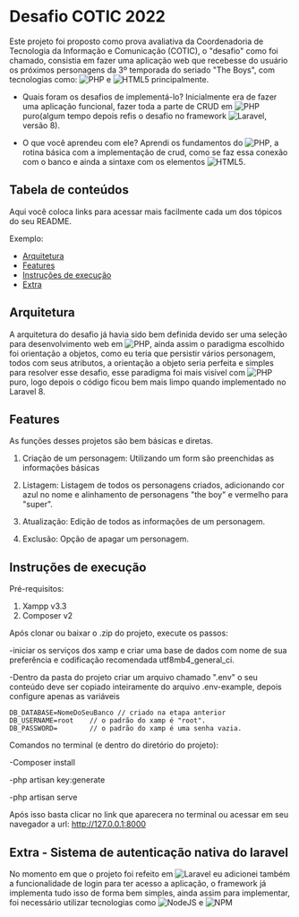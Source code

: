 # Desafio COTIC 2022

Este projeto foi proposto como prova avaliativa da Coordenadoria de Tecnologia da Informação e Comunicação (COTIC), o "desafio" como foi chamado, consistia em fazer uma aplicação web que recebesse do usuário os próximos personagens da 3º temporada do seriado "The Boys", com tecnologias como: ![PHP](https://img.shields.io/badge/php-%23777BB4.svg?style=for-the-badge&logo=php&logoColor=white) e  ![HTML5](https://img.shields.io/badge/html5-%23E34F26.svg?style=for-the-badge&logo=html5&logoColor=white) principalmente. 

- Quais foram os desafios de implementá-lo?
    Inicialmente era de fazer uma aplicação funcional, fazer toda a parte de CRUD em ![PHP](https://img.shields.io/badge/php-%23777BB4.svg?style=for-the-badge&logo=php&logoColor=white) puro(algum tempo depois refis o desafio no framework ![Laravel](https://img.shields.io/badge/laravel-%23FF2D20.svg?style=for-the-badge&logo=laravel&logoColor=white), versão 8).

- O que você aprendeu com ele?
    Aprendi os fundamentos do ![PHP](https://img.shields.io/badge/php-%23777BB4.svg?style=for-the-badge&logo=php&logoColor=white), a rotina básica com a implementação de crud, como se faz essa conexão com o banco e ainda a sintaxe com os elementos ![HTML5](https://img.shields.io/badge/html5-%23E34F26.svg?style=for-the-badge&logo=html5&logoColor=white).

## Tabela de conteúdos

Aqui você coloca links para acessar mais facilmente cada um dos tópicos do seu README.

Exemplo:

- [Arquitetura](#arquitetura)
- [Features](#features)
- [Instruções de execução](#instruções-de-execução)
- [Extra](#extra---Sistema-de-autenticação-nativa-do-laravel)

## Arquitetura

A arquitetura do desafio já havia sido bem definida devido ser uma seleção para desenvolvimento web em ![PHP](https://img.shields.io/badge/php-%23777BB4.svg?style=for-the-badge&logo=php&logoColor=white), ainda assim o paradigma escolhido foi orientação a objetos, como eu teria que persistir vários personagem, todos com seus atributos, a orientação a objeto seria perfeita e simples para resolver esse desafio, esse paradigma foi mais visível com ![PHP](https://img.shields.io/badge/php-%23777BB4.svg?style=for-the-badge&logo=php&logoColor=white) puro, logo depois o código ficou bem mais limpo quando implementado no Laravel 8.  

## Features

As funções desses projetos são bem básicas e diretas.

1. Criação de um personagem:
    Utilizando um form são preenchidas as informações básicas

2. Listagem:
    Listagem de todos os personagens criados, adicionando cor azul no nome e alinhamento de personagens "the boy" e vermelho para "super".

3. Atualização:
    Edição de todos as informações de um personagem.

4. Exclusão:
    Opção de apagar um personagem.

## Instruções de execução

Pré-requisitos:
1. Xampp v3.3
2. Composer v2

Após clonar ou baixar o .zip do projeto, execute os passos:

-iniciar os serviços dos xamp e criar uma base de dados com nome de sua preferência e codificação recomendada utf8mb4_general_ci.

-Dentro da pasta do projeto criar um arquivo chamado ".env" o seu conteúdo deve ser copiado inteiramente do arquivo .env-example, depois configure apenas as variáveis

    DB_DATABASE=NomeDoSeuBanco // criado na etapa anterior
    DB_USERNAME=root    // o padrão do xamp é "root".    
    DB_PASSWORD=        // o padrão do xamp é uma senha vazia.

Comandos no terminal (e dentro do diretório do projeto):

-Composer install

-php artisan key:generate

-php artisan serve

Após isso basta clicar no link que aparecera no terminal ou acessar em seu navegador a url: http://127.0.0.1:8000

## Extra - Sistema de autenticação nativa do laravel

No momento em que o projeto foi refeito em ![Laravel](https://img.shields.io/badge/laravel-%23FF2D20.svg?style=for-the-badge&logo=laravel&logoColor=white) eu adicionei também a funcionalidade de login para ter acesso a aplicação, o framework já implementa tudo isso de forma bem simples, ainda assim para implementar, foi necessário utilizar tecnologias como ![NodeJS](https://img.shields.io/badge/node.js-6DA55F?style=for-the-badge&logo=node.js&logoColor=white) e ![NPM](https://img.shields.io/badge/NPM-%23CB3837.svg?style=for-the-badge&logo=npm&logoColor=white)
